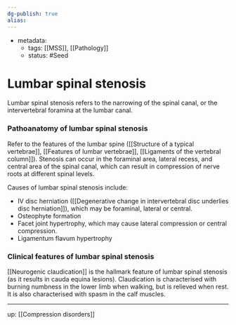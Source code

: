 ```yaml
---
dg-publish: true
alias:
---
```

- metadata:
	- tags: [[MSS]], [[Pathology]]
	- status: #Seed 
# Lumbar spinal stenosis
Lumbar spinal stenosis refers to the narrowing of the spinal canal, or the intervertebral foramina at the lumbar canal.
### Pathoanatomy of lumbar spinal stenosis
Refer to the features of the lumbar spine ([[Structure of a typical vertebrae]], [[Features of lumbar vertebrae]], [[Ligaments of the vertebral column]]).
Stenosis can occur in the foraminal area, lateral recess, and central area of the spinal canal, which can result in compression of nerve roots at different spinal levels.

Causes of lumbar spinal stenosis include:
- IV disc herniation ([[Degenerative change in intervertebral disc underlies disc herniation]]), which may be foraminal, lateral or central.
- Osteophyte formation
- Facet joint hypertrophy, which may cause lateral compression or central compression.
- Ligamentum flavum hypertrophy
### Clinical features of lumbar spinal stenosis
[[Neurogenic claudication]] is the hallmark feature of lumbar spinal stenosis (as it results in cauda equina lesions).
Claudication is characterised with burning numbness in the lower limb when walking, but is relieved when rest.
It is also characterised with spasm in the calf muscles.


---

up: [[Compression disorders]]